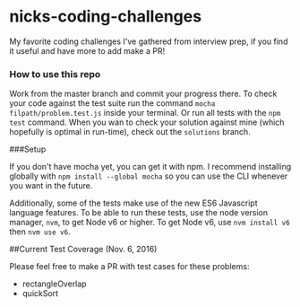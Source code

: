 # nicks-coding-challenges
My favorite coding challenges I've gathered from interview prep, if you find it useful and have more to add make a PR!


### How to use this repo

Work from the master branch and commit your progress there. To check your code against the test suite run the command `mocha filpath/problem.test.js` inside your terminal. Or run all tests with the `npm test` command. When you wan to check your solution against mine (which hopefully is optimal in run-time), check out the `solutions` branch.


###Setup

If you don't have mocha yet, you can get it with npm. I recommend installing globally with `npm install --global mocha` so you can use the CLI whenever you want in the future.

Additionally, some of the tests make use of the new ES6 Javascript language features. To be able to run these tests, use the node version manager, `nvm`, to get Node v6 or higher. To get Node v6, use `nvm install v6` then `nvm use v6`.

##Current Test Coverage (Nov. 6, 2016)

Please feel free to make a PR with test cases for these problems:

* rectangleOverlap
* quickSort
